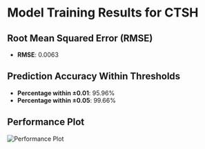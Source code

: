 # Model Training Results for CTSH

## Root Mean Squared Error (RMSE)
- **RMSE**: 0.0063

## Prediction Accuracy Within Thresholds
- **Percentage within ±0.01**: 95.96%
- **Percentage within ±0.05**: 99.66%

## Performance Plot
![Performance Plot](../imgs/CTSH.png)
